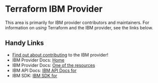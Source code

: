 # Terraform IBM Provider 
<!-- markdownlint-disable MD026 -->
This area is primarily for IBM provider contributors and maintainers. For information on _using_ Terraform and the IBM provider, see the links below.


## Handy Links
* [Find out about contributing](../../../CONTRIBUTING.md) to the IBM provider!
* IBM Provider Docs: [Home](https://registry.terraform.io/providers/IBM-Cloud/ibm/latest/docs)
* IBM Provider Docs: [One of the  resources](https://registry.terraform.io/providers/IBM-Cloud/ibm/latest/docs/resources/code_engine_app)
* IBM API Docs: [IBM API Docs for ]()
* IBM  SDK: [IBM SDK for ](https://github.com/IBM/appconfiguration-go-admin-sdk/tree/master/codeenginev2)
